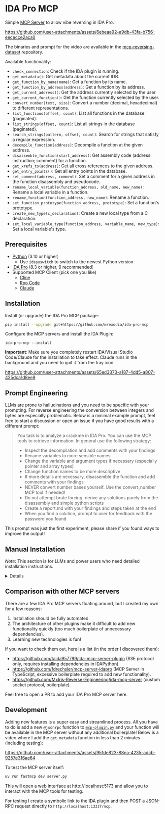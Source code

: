 # IDA Pro MCP

Simple [MCP Server](https://modelcontextprotocol.io/introduction) to allow vibe reversing in IDA Pro.

https://github.com/user-attachments/assets/6ebeaa92-a9db-43fa-b756-eececce2aca0

The binaries and prompt for the video are available in the [mcp-reversing-dataset](https://github.com/mrexodia/mcp-reversing-dataset) repository.

Available functionality:

- `check_connection`: Check if the IDA plugin is running.
- `get_metadata()`: Get metadata about the current IDB.
- `get_function_by_name(name)`: Get a function by its name.
- `get_function_by_address(address)`: Get a function by its address.
- `get_current_address()`: Get the address currently selected by the user.
- `get_current_function()`: Get the function currently selected by the user.
- `convert_number(text, size)`: Convert a number (decimal, hexadecimal) to different representations.
- `list_functions(offset, count)`: List all functions in the database (paginated).
- `list_strings(offset, count)`: List all strings in the database (paginated).
- `search_strings(pattern, offset, count)`: Search for strings that satisfy a regular expression.
- `decompile_function(address)`: Decompile a function at the given address.
- `disassemble_function(start_address)`: Get assembly code (address: instruction; comment) for a function.
- `get_xrefs_to(address)`: Get all cross references to the given address.
- `get_entry_points()`: Get all entry points in the database.
- `set_comment(address, comment)`: Set a comment for a given address in the function disassembly and pseudocode.
- `rename_local_variable(function_address, old_name, new_name)`: Rename a local variable in a function.
- `rename_function(function_address, new_name)`: Rename a function.
- `set_function_prototype(function_address, prototype)`: Set a function's prototype.
- `create_new_type(c_declaration)`: Create a new local type from a C declaration.
- `set_local_variable_type(function_address, variable_name, new_type)`: Set a local variable's type.

## Prerequisites

- [Python](https://www.python.org/downloads/) (3.10 or higher)
  - Use `idapyswitch` to switch to the newest Python version
- [IDA Pro](https://hex-rays.com/ida-pro) (8.3 or higher, 9 recommended)
- Supported MCP Client (pick one you like)
  - [Cline](https://cline.bot)
  - [Roo Code](https://marketplace.visualstudio.com/items?itemName=RooVeterinaryInc.roo-cline)
  - [Claude](https://claude.ai/download)

## Installation

Install (or upgrade) the IDA Pro MCP package:

```sh
pip install --upgrade git+https://github.com/mrexodia/ida-pro-mcp
```

Configure the MCP servers and install the IDA Plugin:

```
ida-pro-mcp --install
```

**Important**: Make sure you completely restart IDA/Visual Studio Code/Claude for the installation to take effect. Claude runs in the background and you need to quit it from the tray icon.

https://github.com/user-attachments/assets/65ed3373-a187-4dd5-a807-425dca1d8ee9

## Prompt Engineering

LLMs are prone to hallucinations and you need to be specific with your prompting. For reverse engineering the conversion between integers and bytes are especially problematic. Below is a minimal example prompt, feel free to start a discussion or open an issue if you have good results with a different prompt:

> You task is to analyze a crackme in IDA Pro. You can use the MCP tools to retrieve information. In general use the following strategy:
> - Inspect the decompilation and add comments with your findings
> - Rename variables to more sensible names
> - Change the variable and argument types if necessary (especially pointer and array types)
> - Change function names to be more descriptive
> - If more details are necessary, disassemble the function and add comments with your findings
> - NEVER convert number bases yourself. Use the convert_number MCP tool if needed!
> - Do not attempt brute forcing, derive any solutions purely from the disassembly and simple python scripts
> - Create a report.md with your findings and steps taken at the end
> - When you find a solution, prompt to user for feedback with the password you found

This prompt was just the first experiment, please share if you found ways to improve the output!

## Manual Installation

_Note_: This section is for LLMs and power users who need detailed installation instructions.

<details>

## Manual MCP Server Installation (Cline/Roo Code)

To install the MCP server yourself, follow these steps:

1. Install [uv](https://github.com/astral-sh/uv) globally:
   - Windows: `pip install uv`
   - Linux/Mac: `curl -LsSf https://astral.sh/uv/install.sh | sh`
2. Clone this repository, for this example `C:\MCP\ida-pro-mcp`.
3. Navigate to the Cline/Roo Code _MCP Servers_ configuration (see screenshot).
4. Click on the _Installed_ tab.
5. Click on _Configure MCP Servers_, which will open `cline_mcp_settings.json`.
6. Add the `ida-pro-mcp` server:

```json
{
  "mcpServers": {
    "github.com/mrexodia/ida-pro-mcp": {
      "command": "uv",
      "args": [
        "--directory",
        "c:\\MCP\\ida-pro-mcp",
        "run",
        "server.py",
        "--install-plugin"
      ],
      "timeout": 1800,
      "disabled": false,
      "autoApprove": [
        "check_connection",
        "get_metadata",
        "get_function_by_name",
        "get_function_by_address",
        "get_current_address",
        "get_current_function",
        "convert_number",
        "list_functions",
        "decompile_function",
        "disassemble_function",
        "get_xrefs_to",
        "get_entry_points",
        "set_comment",
        "rename_local_variable",
        "rename_function",
        "set_function_prototype",
        "create_new_type",
        "set_local_variable_type"
      ],
      "alwaysAllow": [
        "check_connection",
        "get_metadata",
        "get_function_by_name",
        "get_function_by_address",
        "get_current_address",
        "get_current_function",
        "convert_number",
        "list_functions",
        "decompile_function",
        "disassemble_function",
        "get_xrefs_to",
        "get_entry_points",
        "set_comment",
        "rename_local_variable",
        "rename_function",
        "set_function_prototype",
        "create_new_type",
        "set_local_variable_type"
      ]
    }
  }
}
```

To check if the connection works you can perform the following tool call:

```
<use_mcp_tool>
<server_name>github.com/mrexodia/ida-pro-mcp</server_name>
<tool_name>check_connection</tool_name>
<arguments></arguments>
</use_mcp_tool>
```

## IDA Plugin installation

The IDA Pro plugin will be installed automatically when the MCP server starts. If you disabled the `--install-plugin` option, use the following steps:

1. Copy (**not move**) `src/ida_pro_mcp/mcp-plugin.py` in your plugins folder (`%appdata%\Hex-Rays\IDA Pro\plugins` on Windows).
2. Open an IDB and click `Edit -> Plugins -> MCP` to start the server.

</details>

## Comparison with other MCP servers

There are a few IDA Pro MCP servers floating around, but I created my own for a few reasons:

1. Installation should be fully automated.
2. The architecture of other plugins make it difficult to add new functionality quickly (too much boilerplate of unnecessary dependencies).
3. Learning new technologies is fun!

If you want to check them out, here is a list (in the order I discovered them):

- https://github.com/taida957789/ida-mcp-server-plugin (SSE protocol only, requires installing dependencies in IDAPython).
- https://github.com/fdrechsler/mcp-server-idapro (MCP Server in TypeScript, excessive boilerplate required to add new functionality).
- https://github.com/MxIris-Reverse-Engineering/ida-mcp-server (custom socket protocol, boilerplate).

Feel free to open a PR to add your IDA Pro MCP server here.

## Development

Adding new features is a super easy and streamlined process. All you have to do is add a new `@jsonrpc` function to [`mcp-plugin.py`](https://github.com/mrexodia/ida-pro-mcp/blob/164df8cf4ae251cc9cc0f464591fa6df8e0d9df4/src/ida_pro_mcp/mcp-plugin.py#L406-L419) and your function will be available in the MCP server without any additional boilerplate! Below is a video where I add the `get_metadata` function in less than 2 minutes (including testing):

https://github.com/user-attachments/assets/951de823-88ea-4235-adcb-9257e316ae64

To test the MCP server itself:

```sh
uv run fastmcp dev server.py
```

This will open a web interface at http://localhost:5173 and allow you to interact with the MCP tools for testing.

For testing I create a symbolic link to the IDA plugin and then POST a JSON-RPC request directly to `http://localhost:13337/mcp`.
